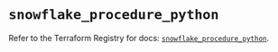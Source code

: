 # `snowflake_procedure_python`

Refer to the Terraform Registry for docs: [`snowflake_procedure_python`](https://registry.terraform.io/providers/snowflake-labs/snowflake/1.0.2/docs/resources/procedure_python).
